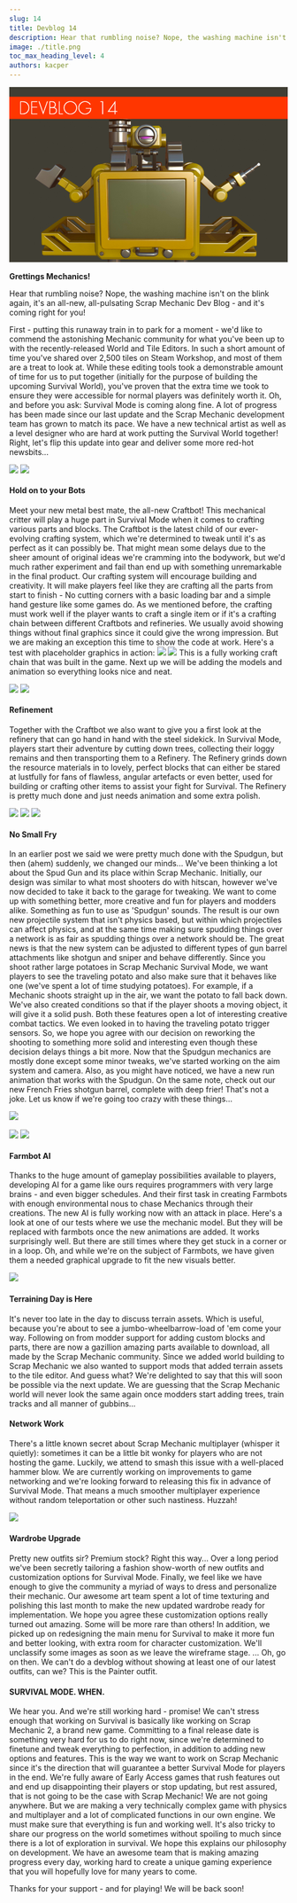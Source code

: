 ```yaml
---
slug: 14
title: Devblog 14
description: Hear that rumbling noise? Nope, the washing machine isn't on the blink again, it's an all-new, all-pulsating Scrap Mechanic Devblog - and it's coming right for you!
image: ./title.png
toc_max_heading_level: 4
authors: kacper
---
```


<head>
    <meta name="twitter:card" content="summary_large_image" />
</head>

![](./title.png)

**Grettings Mechanics!**

Hear that rumbling noise? Nope, the washing machine isn't on the blink again, it's an all-new, all-pulsating Scrap Mechanic Dev Blog - and it's coming right for you!
<!--truncate-->
First - putting this runaway train in to park for a moment - we'd like to commend the astonishing Mechanic community for what you've been up to with the recently-released World and Tile Editors. In such a short amount of time you've shared over 2,500 tiles on Steam Workshop, and most of them are a treat to look at.
While these editing tools took a demonstrable amount of time for us to put together (initially for the purpose of building the upcoming Survival World), you've proven that the extra time we took to ensure they were accessible for normal players was definitely worth it.
Oh, and before you ask: Survival Mode is coming along fine. A lot of progress has been made since our last update and the Scrap Mechanic development team has grown to match its pace. We have a new technical artist as well as a level designer who are hard at work putting the Survival World together!
Right, let's flip this update into gear and deliver some more red-hot newsbits...

![](/images/imgur/wBY8ewY.png)
![](/images/imgur/gMocHh1.png)

#### Hold on to your Bots

Meet your new metal best mate, the all-new Craftbot! This mechanical critter will play a huge part in Survival Mode when it comes to crafting various parts and blocks. 
The Craftbot is the latest child of our ever-evolving crafting system, which we're determined to tweak until it's as perfect as it can possibly be. That might mean some delays due to the sheer amount of original ideas we're cramming into the bodywork, but we'd much rather experiment and fail than end up with something unremarkable in the final product.
Our crafting system will encourage building and creativity. It will make players feel like they are crafting all the parts from start to finish - No cutting corners with a basic loading bar and a simple hand gesture like some games do. As we mentioned before, the crafting must work well if the player wants to craft a single item or if it's a crafting chain between different Craftbots and refineries. 
We usually avoid showing things without final graphics since it could give the wrong impression. But we are making an exception this time to show the code at work. Here's a test with placeholder graphics in action:
![](/images/imgur/xTq6ytE.gif)
![](/images/imgur/nZXogce.gif)
This is a fully working craft chain that was built in the game. Next up we will be adding the models and animation so everything looks nice and neat. 

![](/images/imgur/y4fykix.png)
![](/images/imgur/lUr9rbu.png)
#### Refinement

Together with the Craftbot we also want to give you a first look at the refinery that can go hand in hand with the steel sidekick.
In Survival Mode, players start their adventure by cutting down trees, collecting their loggy remains and then transporting them to a Refinery. The Refinery grinds down the resource materials in to lovely, perfect blocks that can either be stared at lustfully for fans of flawless, angular artefacts or even better, used for building or crafting other items to assist your fight for Survival.
The Refinery is pretty much done and just needs animation and some extra polish. 

![](/images/imgur/j3ULhxs.png)
![](/images/imgur/RiQfplX.png)
![](/images/imgur/jpC02Sw.gif)
#### No Small Fry

In an earlier post we said we were pretty much done with the Spudgun, but then (ahem) suddenly, we changed our minds...
We've been thinking a lot about the Spud Gun and its place within Scrap Mechanic. Initially, our design was similar to what most shooters do with hitscan, however we've now decided to take it back to the garage for tweaking. We want to come up with something better, more creative and fun for players and modders alike. Something as fun to use as 'Spudgun' sounds.
The result is our own new projectile system that isn't physics based, but within which projectiles can affect physics, and at the same time making sure spudding things over a network is as fair as spudding things over a network should be.
The great news is that the new system can be adjusted to different types of gun barrel attachments like shotgun and sniper and behave differently. Since you shoot rather large potatoes in Scrap Mechanic Survival Mode, we want players to see the traveling potato and also make sure that it behaves like one (we've spent a lot of time studying potatoes).
For example, if a Mechanic shoots straight up in the air, we want the potato to fall back down. We've also created conditions so that if the player shoots a moving object, it will give it a solid push. Both these features open a lot of interesting creative combat tactics. We even looked in to having the traveling potato trigger sensors. 
So, we hope you agree with our decision on reworking the shooting to something more solid and interesting even though these decision delays things a bit more.
Now that the Spudgun mechanics are mostly done except some minor tweaks, we've started working on the aim system and camera. Also, as you might have noticed, we have a new run animation that works with the Spudgun. 
On the same note, check out our new French Fries shotgun barrel, complete with deep frier! That's not a joke. Let us know if we're going too crazy with these things...

![](/images/imgur/wlSK92d.png)

![](/images/imgur/6j8rXvJ.png)
![](/images/imgur/G69uGnA.gif)
#### Farmbot AI

Thanks to the huge amount of gameplay possibilities available to players, developing AI for a game like ours requires programmers with very large brains - and even bigger schedules. And their first task in creating Farmbots with enough environmental nous to chase Mechanics through their creations.
The new AI is fully working now with an attack in place. Here's a look at one of our tests where we use the mechanic model. But they will be replaced with farmbots once the new animations are added. It works surprisingly well. But there are still times where they get stuck in a corner or in a loop.
Oh, and while we're on the subject of Farmbots, we have given them a needed graphical upgrade to fit the new visuals better.

![](/images/imgur/peuzqG7.png)

#### Terraining Day is Here

It's never too late in the day to discuss terrain assets. Which is useful, because you're about to see a jumbo-wheelbarrow-load of 'em come your way.
Following on from modder support for adding custom blocks and parts, there are now a gazillion amazing parts available to download, all made by the Scrap Mechanic community. 
Since we added world building to Scrap Mechanic we also wanted to support mods that added terrain assets to the tile editor. And guess what? We're delighted to say that this will soon be possible via the next update.
We are guessing that the Scrap Mechanic world will never look the same again once modders start adding trees, train tracks and all manner of gubbins...

#### Network Work

There's a little known secret about Scrap Mechanic multiplayer (whisper it quietly): sometimes it can be a little bit wonky for players who are not hosting the game. Luckily, we attend to smash this issue with a well-placed hammer blow.
We are currently working on improvements to game networking and we're looking forward to releasing this fix in advance of Survival Mode. That means a much smoother multiplayer experience without random teleportation or other such nastiness. Huzzah!

![](/images/imgur/W1Uuwo0.png)
#### Wardrobe Upgrade

Pretty new outfits sir? Premium stock? Right this way...
Over a long period we've been secretly tailoring a fashion show-worth of new outfits and customization options for Survival Mode. Finally, we feel like we have enough to give the community a myriad of ways to dress and personalize their mechanic. 
Our awesome art team spent a lot of time texturing and polishing this last month to make the new updated wardrobe ready for implementation. We hope you agree these customization options really turned out amazing. Some will be more rare than others!
In addition, we picked up on redesigning the main menu for Survival to make it more fun and better looking, with extra room for character customization. We'll unclassify some images as soon as we leave the wireframe stage.
... Oh, go on then.  We can't do a devblog without showing at least one of our latest outfits, can we?
This is the Painter outfit. 

#### SURVIVAL MODE. WHEN.

We hear you. And we're still working hard - promise!
We can't stress enough that working on Survival is basically like working on Scrap Mechanic 2, a brand new game. Committing to a final release date is something very hard for us to do right now, since we're determined to finetune and tweak everything to perfection, in addition to adding new options and features.
This is the way we want to work on Scrap Mechanic since it's the direction that will guarantee a better Survival Mode for players in the end. We're fully aware of Early Access games that rush features out and end up disappointing their players or stop updating, but rest assured, that is not going to be the case with Scrap Mechanic! 
We are not going anywhere. But we are making a very technically complex game with physics and multiplayer and a lot of complicated functions in our own engine. We must make sure that everything is fun and working well. It's also tricky to share our progress on the world sometimes without spoiling to much since there is a lot of exploration in survival. 
We hope this explains our philosophy on development. We have an awesome team that is making amazing progress every day, working hard to create a unique gaming experience that you will hopefully love for many years to come.

Thanks for your support - and for playing! 
We will be back soon! 